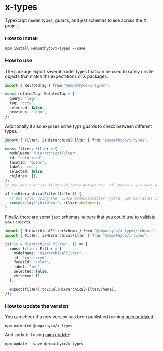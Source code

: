 # x-types

TypeScript model types, guards, and jest schemas to use across the X project.

### How to install

```
npm install @empathyco/x-types --save
```

### How to use

The package export several model types that can be used to safely create objects that
match the expectations of X packages.

```ts
import { RelatedTag } from "@empathyco/x-types";

const relatedTag: RelatedTag = {
  query: "lego",
  tag: "city",
  selected: false,
  previous: "lego",
};
```

Additionally it also exposes some type guards to check between different types.

```ts
import { Filter, isHierarchicalFilter } from "@empathyco/x-types";

const filter: Filter = {
  modelName: "HierarchicalFilter",
  id: "color:red",
  facetId: "color",
  label: "red",
  selected: false,
  children: [],
};
// You can't access filter.children before the `if` because you have a `Filter`, not a `HierarchicalFilter`.

if (isHierarchicalFilter(filter)) {
  // But after using the `isHierarchicalFilter` guard, you can acces it.
  console.log("Children:", filter.children);
}
```

Finally, there are some `jest` schemas helpers that you could use to validate your objects.

```ts
import { HierarchicalFilterSchema } from "@empathyco/x-types/schemas";
import { Filter, isHierarchicalFilter } from "@empathyco/x-types";

it("is a hierarchical filter", () => {
  const filter: Filter = {
    modelName: "HierarchicalFilter",
    id: "color:red",
    facetId: "color",
    label: "red",
    selected: false,
    children: [],
  };

  expect(filter).toEqual(HierarchicalFilterSchema);
});
```

### How to update the version

You can check if a new version has been published running [npm outdated](https://docs.npmjs.com/cli/outdated):

`npm outdated @empathyco/x-types`

And update it using [npm update](https://docs.npmjs.com/cli/update):

`npm update --save @empathyco/x-types`
